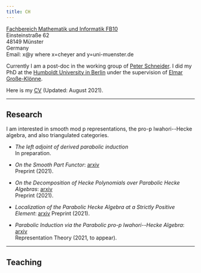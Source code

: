 ```yaml
---
title: CH
---
```

[Fachbereich Mathematik und Informatik FB10](https://www.uni-muenster.de/FB10/)<br>
Einsteinstraße 62<br>
48149 Münster<br>
Germany<br>
Email: x@y where x=cheyer and y=uni-muenster.de

Currently I am a post-doc in the working group of [Peter
Schneider](https://www.uni-muenster.de/Arithm/schneider/index.html). I did my
PhD at the [Humboldt University in
Berlin](https://www.mathematik.hu-berlin.de/en/front-page-en) under the
supervision of [Elmar
Große-Klönne](https://www.mathematik.hu-berlin.de/de/forschung/forschungsgebiete/arithmetische-geometrie-und-zahlentheorie/grosse-kloenne).

Here is my [CV](/files/cv_heyer.pdf) (Updated: August 2021).

<hr>

## Research

I am interested in smooth mod p representations, the pro-p Iwahori--Hecke algebra, and also triangulated categories. 

* _The left adjoint of derived parabolic induction_<br>
	In preparation.

* _On the Smooth Part Functor_: [arxiv](https://arxiv.org/abs/2108.05262)<br>
	Preprint (2021).

* _On the Decomposition of Hecke Polynomials over Parabolic Hecke Algebras_:
	[arxiv](https://arxiv.org/abs/2108.04535)<br>
	Preprint (2021).

* _Localization of the Parabolic Hecke Algebra at a Strictly Positive Element_:
	[arxiv](https://arxiv.org/abs/2103.16949)
	Preprint (2021).

* _Parabolic Induction via the Parabolic pro-p Iwahori--Hecke Algebra_:
	[arxiv](https://arxiv.org/abs/2010.08435)<br>
	Representation Theory (2021, to appear).

<hr>

## Teaching
